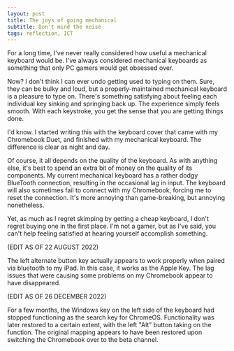 ```yaml
---
layout: post
title: The joys of going mechanical
subtitle: Don't mind the noise
tags: reflection, ICT
---
```


For a long time, I've never really considered how useful a mechanical keyboard would be. I've always considered mechanical keyboards as something that only PC gamers would get obsessed over.

Now? I don't think I can ever undo getting used to typing on them. Sure, they can be bulky and loud, but a properly-maintained mechanical keyboard is a pleasure to type on. There's something satisfying about feeling each individual key sinking and springing back up. The experience simply feels smooth. With each keystroke, you get the sense that you are getting things done.

I'd know. I started writing this with the keyboard cover that came with my Chromebook Duet, and finished with my mechanical keyboard. The difference is clear as night and day.

Of course, it all depends on the quality of the keyboard. As with anything else, it's best to spend an extra bit of money on the quality of its components. My current mechanical keyboard has a rather dodgy BlueTooth connection, resulting in the occasional lag in input. The keyboard will also sometimes fail to connect with my Chromebook, forcing me to reset the connection. It's more annoying than game-breaking, but annoying nonetheless.

Yet, as much as I regret skimping by getting a cheap keyboard, I don't regret buying one in the first place. I'm not a gamer, but as I've said, you can't help feeling satisfied at hearing yourself accomplish something.

(EDIT AS OF 22 AUGUST 2022)

The left alternate button key actually appears to work properly when paired via bluetooth to my iPad. In this case, it works as the Apple Key. The lag issues that were causing some problems on my Chromebook appear to have disappeared.

(EDIT AS OF 26 DECEMBER 2022)

For a few months, the Windows key on the left side of the keyboard had stopped functioning as the search key for ChromeOS. Functionality was later restored to a certain extent, with the left "Alt" button taking on the function. The original mapping appears to have been restored upon switching the Chromebook over to the beta channel.
